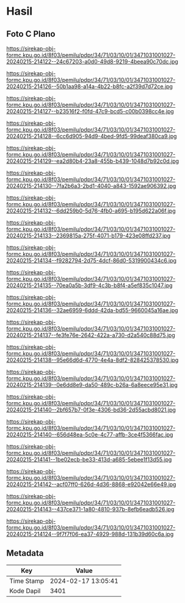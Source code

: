 # Hasil

## Foto C Plano

https://sirekap-obj-formc.kpu.go.id/8f03/pemilu/pdpr/34/71/03/10/01/3471031001027-20240215-214122--24c67203-a0d0-49d8-9219-4beea90c70dc.jpg

https://sirekap-obj-formc.kpu.go.id/8f03/pemilu/pdpr/34/71/03/10/01/3471031001027-20240215-214126--50b1aa98-a14a-4b22-b8fc-a2f39d7d72ce.jpg

https://sirekap-obj-formc.kpu.go.id/8f03/pemilu/pdpr/34/71/03/10/01/3471031001027-20240215-214127--b23516f2-f0fd-47c9-bcd5-c00b0398cc4e.jpg

https://sirekap-obj-formc.kpu.go.id/8f03/pemilu/pdpr/34/71/03/10/01/3471031001027-20240215-214128--6cc6d905-94d9-4bed-9fd5-99deaf380ca9.jpg

https://sirekap-obj-formc.kpu.go.id/8f03/pemilu/pdpr/34/71/03/10/01/3471031001027-20240215-214129--ea2d80b4-23a8-455b-b439-1048d7b92c0d.jpg

https://sirekap-obj-formc.kpu.go.id/8f03/pemilu/pdpr/34/71/03/10/01/3471031001027-20240215-214130--7fa2b6a3-2bd1-4040-a843-1592ae906392.jpg

https://sirekap-obj-formc.kpu.go.id/8f03/pemilu/pdpr/34/71/03/10/01/3471031001027-20240215-214132--6dd259b0-5d76-4fb0-a695-b195d622a06f.jpg

https://sirekap-obj-formc.kpu.go.id/8f03/pemilu/pdpr/34/71/03/10/01/3471031001027-20240215-214133--2369815a-275f-4071-b179-423e08ffd237.jpg

https://sirekap-obj-formc.kpu.go.id/8f03/pemilu/pdpr/34/71/03/10/01/3471031001027-20240215-214134--f9282794-2d75-4dcf-86d0-5319900434c6.jpg

https://sirekap-obj-formc.kpu.go.id/8f03/pemilu/pdpr/34/71/03/10/01/3471031001027-20240215-214135--70ea0a5b-3df9-4c3b-b8f4-a5ef835c1047.jpg

https://sirekap-obj-formc.kpu.go.id/8f03/pemilu/pdpr/34/71/03/10/01/3471031001027-20240215-214136--32ae6959-6ddd-42da-bd55-9660045a16ae.jpg

https://sirekap-obj-formc.kpu.go.id/8f03/pemilu/pdpr/34/71/03/10/01/3471031001027-20240215-214137--fe3fe76e-2642-422a-a730-d2a540c88d75.jpg

https://sirekap-obj-formc.kpu.go.id/8f03/pemilu/pdpr/34/71/03/10/01/3471031001027-20240215-214138--95e66d6d-4770-4e4a-8df2-828425378530.jpg

https://sirekap-obj-formc.kpu.go.id/8f03/pemilu/pdpr/34/71/03/10/01/3471031001027-20240215-214139--0e6dd8e9-da50-489c-b26a-6a8eece95e31.jpg

https://sirekap-obj-formc.kpu.go.id/8f03/pemilu/pdpr/34/71/03/10/01/3471031001027-20240215-214140--2bf657b7-0f3e-4306-bd36-2d55acbd8021.jpg

https://sirekap-obj-formc.kpu.go.id/8f03/pemilu/pdpr/34/71/03/10/01/3471031001027-20240215-214140--656d48ea-5c0e-4c77-affb-3ce4f5366fac.jpg

https://sirekap-obj-formc.kpu.go.id/8f03/pemilu/pdpr/34/71/03/10/01/3471031001027-20240215-214141--1be02ecb-be33-413d-a685-5ebee1f13d55.jpg

https://sirekap-obj-formc.kpu.go.id/8f03/pemilu/pdpr/34/71/03/10/01/3471031001027-20240215-214142--acf07ff0-626d-4d36-8868-e92042e66e49.jpg

https://sirekap-obj-formc.kpu.go.id/8f03/pemilu/pdpr/34/71/03/10/01/3471031001027-20240215-214143--437ce371-1a80-4810-937b-8efb6eadb526.jpg

https://sirekap-obj-formc.kpu.go.id/8f03/pemilu/pdpr/34/71/03/10/01/3471031001027-20240215-214124--9f7f7f06-ea37-4929-988d-131b39d60c6a.jpg


## Metadata

| Key        | Value               |
| ---------- | ------------------- |
| Time Stamp | 2024-02-17 13:05:41 |
| Kode Dapil | 3401                |




